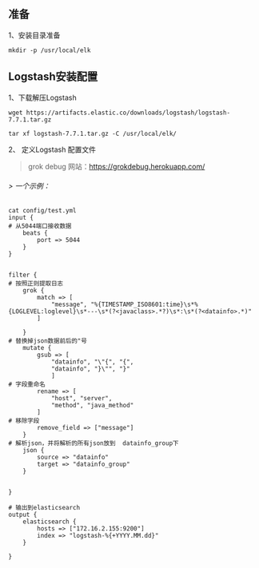 ## 准备
1、安装目录准备

`mkdir -p /usr/local/elk`

## Logstash安装配置

1、下载解压Logstash
```angular2
wget https://artifacts.elastic.co/downloads/logstash/logstash-7.7.1.tar.gz

tar xf logstash-7.7.1.tar.gz -C /usr/local/elk/
```

2、 定义Logstash 配置文件


> grok debug 网站：https://grokdebug.herokuapp.com/
###### > 一个示例：

```
cat config/test.yml 
input {
# 从5044端口接收数据
    beats {
        port => 5044
    }
}


filter {
# 按照正则提取日志
    grok {
        match => [
            "message", "%{TIMESTAMP_ISO8601:time}\s*%{LOGLEVEL:loglevel}\s*---\s*(?<javaclass>.*?)\s*:\s*(?<datainfo>.*)"
        ]

    }
# 替换掉json数据前后的"号
    mutate {
        gsub => [
            "datainfo", "\"{", "{",
            "datainfo", "}\"", "}"
            ]
# 字段重命名            
        rename => [
            "host", "server",
            "method", "java_method"
        ]
# 移除字段            
        remove_field => ["message"]
    }
# 解析json，并将解析的所有json放到  datainfo_group下  
    json {
        source => "datainfo"
        target => "datainfo_group"
    }
    

}

# 输出到elasticsearch
output {
    elasticsearch {
        hosts => ["172.16.2.155:9200"]
        index => "logstash-%{+YYYY.MM.dd}"
    }
    
}



```

